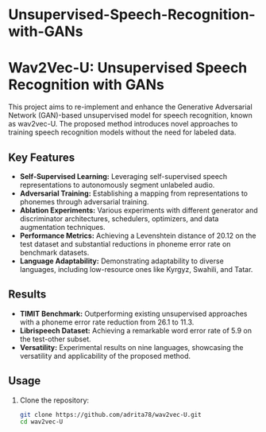 # Unsupervised-Speech-Recognition-with-GANs

# Wav2Vec-U: Unsupervised Speech Recognition with GANs

This project aims to re-implement and enhance the Generative Adversarial Network (GAN)-based unsupervised model for speech recognition, known as wav2vec-U. The proposed method introduces novel approaches to training speech recognition models without the need for labeled data.

## Key Features

- **Self-Supervised Learning:** Leveraging self-supervised speech representations to autonomously segment unlabeled audio.
- **Adversarial Training:** Establishing a mapping from representations to phonemes through adversarial training.
- **Ablation Experiments:** Various experiments with different generator and discriminator architectures, schedulers, optimizers, and data augmentation techniques.
- **Performance Metrics:** Achieving a Levenshtein distance of 20.12 on the test dataset and substantial reductions in phoneme error rate on benchmark datasets.
- **Language Adaptability:** Demonstrating adaptability to diverse languages, including low-resource ones like Kyrgyz, Swahili, and Tatar.

## Results

- **TIMIT Benchmark:** Outperforming existing unsupervised approaches with a phoneme error rate reduction from 26.1 to 11.3.
- **Librispeech Dataset:** Achieving a remarkable word error rate of 5.9 on the test-other subset.
- **Versatility:** Experimental results on nine languages, showcasing the versatility and applicability of the proposed method.

## Usage

1. Clone the repository:
   ```bash
   git clone https://github.com/adrita78/wav2vec-U.git
   cd wav2vec-U
